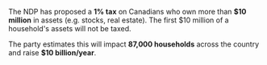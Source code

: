 The NDP has proposed a **1% tax** on Canadians who own more than **$10 million** in assets (e.g. stocks, real estate). The first $10 million of a household's assets will not be taxed. 

The party estimates this will impact **87,000 households** across the country and raise **$10 billion/year**. 